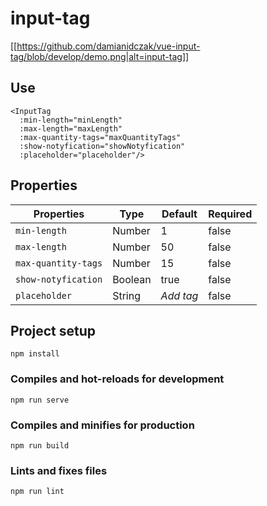 # input-tag
[[https://github.com/damianidczak/vue-input-tag/blob/develop/demo.png|alt=input-tag]]
## Use
```
<InputTag
  :min-length="minLength"
  :max-length="maxLength"
  :max-quantity-tags="maxQuantityTags"
  :show-notyfication="showNotyfication"
  :placeholder="placeholder"/>
```
## Properties

| Properties | Type | Default | Required |
| --- | --- | --- | --- |
| `min-length` | Number | 1 | false |
| `max-length` | Number | 50 | false |
| `max-quantity-tags` | Number | 15 | false |
| `show-notyfication` | Boolean | true | false |
| `placeholder` | String | *Add tag* | false |

## Project setup
```
npm install
```

### Compiles and hot-reloads for development
```
npm run serve
```

### Compiles and minifies for production
```
npm run build
```

### Lints and fixes files
```
npm run lint
```
